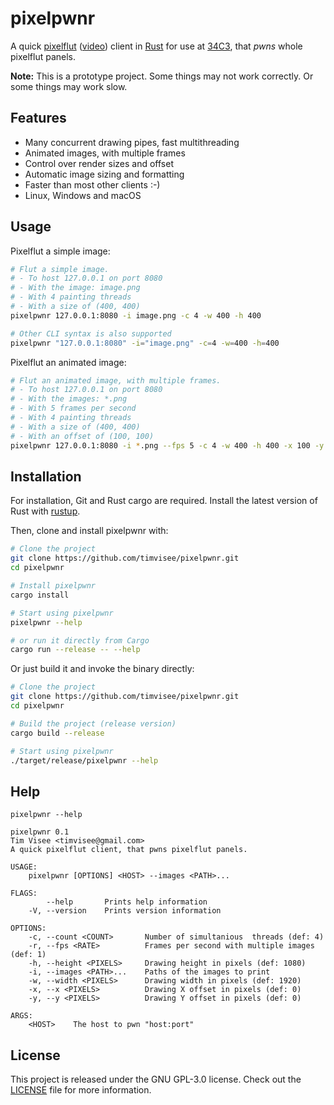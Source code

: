 # pixelpwnr
A quick [pixelflut][pixelflut] ([video][pixelflut-video]) client in
[Rust][rust] for use at [34C3][34C3], that _pwns_ whole pixelflut panels.

**Note:** This is a prototype project. Some things may not work correctly.
Or some things may work slow.

## Features
* Many concurrent drawing pipes, fast multithreading
* Animated images, with multiple frames
* Control over render sizes and offset
* Automatic image sizing and formatting
* Faster than most other clients :-)
* Linux, Windows and macOS

## Usage
Pixelflut a simple image:
```bash
# Flut a simple image.
# - To host 127.0.0.1 on port 8080
# - With the image: image.png
# - With 4 painting threads
# - With a size of (400, 400)
pixelpwnr 127.0.0.1:8080 -i image.png -c 4 -w 400 -h 400

# Other CLI syntax is also supported
pixelpwnr "127.0.0.1:8080" -i="image.png" -c=4 -w=400 -h=400
```

Pixelflut an animated image:
```bash
# Flut an animated image, with multiple frames.
# - To host 127.0.0.1 on port 8080
# - With the images: *.png
# - With 5 frames per second
# - With 4 painting threads
# - With a size of (400, 400)
# - With an offset of (100, 100)
pixelpwnr 127.0.0.1:8080 -i *.png --fps 5 -c 4 -w 400 -h 400 -x 100 -y 100
```

## Installation
For installation, Git and Rust cargo are required.
Install the latest version of Rust with [rustup][rustup].

Then, clone and install pixelpwnr with:

```bash
# Clone the project
git clone https://github.com/timvisee/pixelpwnr.git
cd pixelpwnr

# Install pixelpwnr
cargo install

# Start using pixelpwnr
pixelpwnr --help

# or run it directly from Cargo
cargo run --release -- --help
```

Or just build it and invoke the binary directly:

```bash
# Clone the project
git clone https://github.com/timvisee/pixelpwnr.git
cd pixelpwnr

# Build the project (release version)
cargo build --release

# Start using pixelpwnr
./target/release/pixelpwnr --help
```

## Help
```text
pixelpwnr --help

pixelpwnr 0.1
Tim Visee <timvisee@gmail.com>
A quick pixelflut client, that pwns pixelflut panels.

USAGE:
    pixelpwnr [OPTIONS] <HOST> --images <PATH>...

FLAGS:
        --help       Prints help information
    -V, --version    Prints version information

OPTIONS:
    -c, --count <COUNT>       Number of simultanious  threads (def: 4)
    -r, --fps <RATE>          Frames per second with multiple images (def: 1)
    -h, --height <PIXELS>     Drawing height in pixels (def: 1080)
    -i, --images <PATH>...    Paths of the images to print
    -w, --width <PIXELS>      Drawing width in pixels (def: 1920)
    -x, --x <PIXELS>          Drawing X offset in pixels (def: 0)
    -y, --y <PIXELS>          Drawing Y offset in pixels (def: 0)

ARGS:
    <HOST>    The host to pwn "host:port"
```

## License
This project is released under the GNU GPL-3.0 license.
Check out the [LICENSE](LICENSE) file for more information.


[34C3]: https://events.ccc.de/congress/2017/wiki/index.php/Main_Page
[pixelflut]: https://cccgoe.de/wiki/Pixelflut
[pixelflut-video]: https://vimeo.com/92827556/
[rust]: https://rust-lang.org/
[rustup]: https://rustup.rs/
